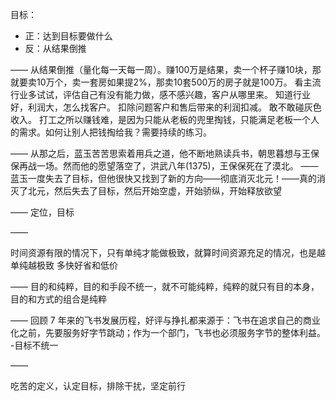 目标：

- 正：达到目标要做什么
- 反：从结果倒推

——
从结果倒推（量化每一天每一周）。赚100万是结果，卖一个杯子赚10块，那就要卖10万个，卖一套房如果提2%，那卖10套500万的房子就是100万。
看主流行业多试试，评估自己有没有能力做，感不感兴趣，客户从哪里来。
知道行业好，利润大，怎么找客户。
扣除问题客户和售后带来的利润扣减。
敢不敢碰灰色收入。
打工之所以赚钱难，是因为只能从老板的兜里掏钱，只能满足老板一个人的需求。如何让别人把钱掏给我？需要持续的练习。

——
从那之后，蓝玉苦苦思索着用兵之道，他不断地熟读兵书，朝思暮想与王保保再战一场。然而他的愿望落空了，洪武八年(1375)，王保保死在了漠北。
——
蓝玉一度失去了目标，但他很快又找到了新的方向——彻底消灭北元！——真的消灭了北元，然后失去了目标，然后开始空虚，开始骄纵，开始释放欲望

——
定位，目标

——

时间资源有限的情况下，只有单纯才能做极致，就算时间资源充足的情况，也是越单纯越极致
多快好省和低价

——
目的和纯粹，目的和手段不统一，就不可能纯粹，纯粹的就只有目的本身，目的和方式的组合是纯粹

——
回顾 7 年来的飞书发展历程，好评与挣扎都来源于：飞书在追求自己的商业化之前，先要服务好字节跳动；作为一个部门，飞书也必须服务字节的整体利益。
-目标不统一

——

吃苦的定义，认定目标，排除干扰，坚定前行
